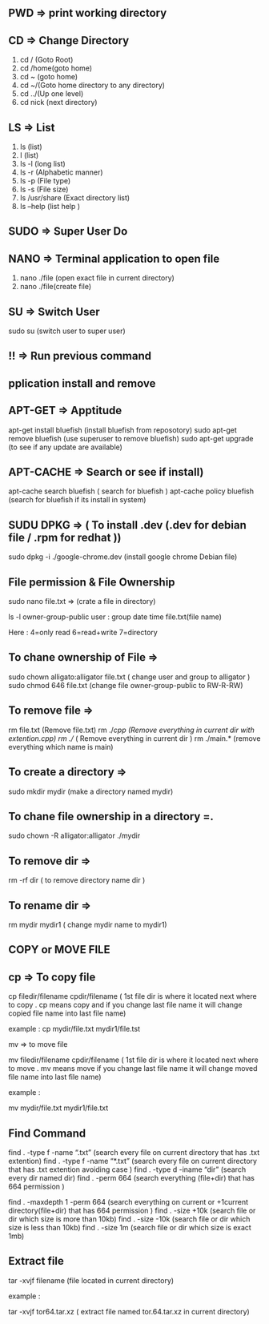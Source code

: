 ## PWD => print working directory

## CD => Change Directory
1. cd / (Goto Root)
2. cd /home(goto home)
3. cd ~ (goto home)
4. cd ~/(Goto home directory to any directory)
5. cd ../(Up one level)
6. cd nick (next directory)

## LS => List
1. ls (list)
2. l (list)
3. ls -l (long list)
4. ls -r (Alphabetic manner)
5. ls -p (File type)
6. ls -s (File size)
7. ls /usr/share (Exact directory list)
8. ls –help (list help )

## SUDO =>  Super User Do

## NANO => Terminal application to open file
1. nano ./file (open exact file in current directory)
2. nano ./file(create file)

## SU => Switch User

sudo su (switch user to super user)

## !! => Run previous command

## pplication install and remove

## APT-GET =>  Apptitude

apt-get install bluefish (install bluefish from reposotory)
sudo apt-get remove bluefish (use superuser to remove bluefish)
sudo apt-get upgrade (to see if any update are available)

## APT-CACHE => Search or see if install)

apt-cache search bluefish ( search for bluefish )
apt-cache policy bluefish (search for bluefish if its install in system)

## SUDU DPKG =>  ( To install .dev (.dev for debian file / .rpm for redhat ))
  
  sudo dpkg -i ./google-chrome.dev (install google chrome Debian file)
                      
## File permission & File Ownership

sudo nano file.txt =>  (crate a file in  directory)
                                
 ls -l   owner-group-public   user : group  date time  file.txt(file name)

Here : 4=only read
       6=read+write
       7=directory

 


## To chane ownership  of File  =>  
                
sudo chown alligato:alligator file.txt         ( change user and group to alligator )
sudo chmod 646 file.txt  (change file owner-group-public to RW-R-RW)

## To remove file =>

rm file.txt (Remove file.txt)
rm ./*cpp  (Remove everything in current dir with extention.cpp)
rm ./*         (  Remove everything in current dir )
rm ./main.* (remove everything which name is main)

## To create a directory =>
  
sudo mkdir mydir (make a directory named mydir)

## To chane file ownership in a directory =.

sudo chown -R alligator:alligator ./mydir  

## To remove dir =>
                 
rm -rf dir ( to remove directory name dir )

## To rename dir =>

rm mydir mydir1       ( change mydir name to mydir1)


## COPY or MOVE FILE

## cp => To copy file
 
cp filedir/filename cpdir/filename                  ( 1st file dir is where it located next where to copy  . cp means copy and if you change last file name it will change copied file name into last file name)

example :
                      cp mydir/file.txt mydir1/file.tst                    

mv => to move file
             
 mv filedir/filename cpdir/filename     ( 1st file dir is where it located next where to move  . mv means move if you change last file name it will change moved file name into last file name)   

example :

 mv mydir/file.txt mydir1/file.txt


## Find Command

find . -type f -name “.txt” (search every file on current directory that has .txt extention)
find . -type f -name “*.txt” (search every file on current directory that has .txt extention avoiding case )
find . -type d -iname “dir”  (search every dir named dir)
find . -perm 664 (search everything (file+dir) that has 664 permission )



find . -maxdepth 1 -perm 664 (search everything on current or +1current directory(file+dir) that has 664 permission )
find . -size +10k (search file or dir which size is more than 10kb)
find . -size -10k (search file or dir which size is less than 10kb)
find . -size 1m (search file or dir which size is exact  1mb)

                                                         
## Extract file

tar -xvjf filename  (file located in current directory)
 

example :

tar -xvjf tor64.tar.xz       ( extract file named tor.64.tar.xz in current directory)
